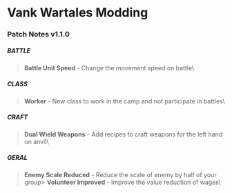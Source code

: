 # Vank Wartales Modding

### Patch Notes v1.1.0

##### BATTLE
> **Battle Unit Speed** - Change the movement speed on battle\
##### CLASS
> **Worker** - New class to work in the camp and not participate in battles\
##### CRAFT
> **Dual Wield Weapons** - Add recipes to craft weapons for the left hand on anvil\
##### GERAL
> **Enemy Scale Reduced** - Reduce the scale of enemy by half of your group\> **Volunteer Improved** - Improve the value reduction of wages\
